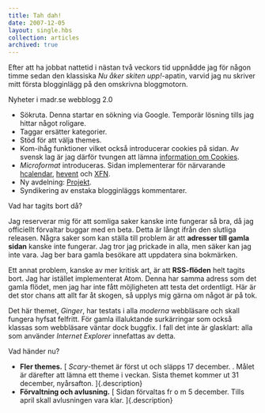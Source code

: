 ```yaml
---
title: Tah dah!
date: 2007-12-05
layout: single.hbs
collection: articles
archived: true
---
```

Efter att ha jobbat nattetid i nästan två veckors tid uppnådde jag för
någon timme sedan den klassiska *Nu åker skiten upp!*-apatin, varvid jag
nu skriver mitt första blogginlägg på den omskrivna bloggmotorn.


 Nyheter i madr.se webblogg 2.0

-   Sökruta. Denna startar en sökning via Google. Temporär lösning tills
    jag hittar något roligare.
-   Taggar ersätter kategorier.
-   Stöd för att välja themes.
-   Kom-ihåg funktioner vilket också introducerar cookies på sidan. Av
    svensk lag är jag därför tvungen att lämna [information om
    Cookies](/about#cookies).
-   *Microformat* introduceras. Sidan implementerar för närvarande
    [hcalendar](http://microformats.org/wiki/hcalendar),
    [hevent](http://microformats.org/wiki/hcalendar) och
    [XFN](http://microformats.org/wiki/xfn).
-   Ny avdelning: [Projekt](/projects).
-   Syndikering av enstaka blogginläggs kommentarer.


 Vad har tagits bort då?

Jag reserverar mig för att somliga saker kanske inte fungerar så bra, då
jag officiellt förvaltar buggar med en beta. Detta är långt ifrån den
slutliga releasen. Några saker som kan ställa till problem är att
**adresser till gamla sidan** kanske inte fungerar. Jag tror jag
prickade in alla, men säker kan jag inte vara. Jag ber bara gamla
besökare att uppdatera sina bokmärken.

Ett annat problem, kanske av mer kritisk art, är att **RSS-flöden** helt
tagits bort. Jag har istället implementerat Atom. Denna har samma adress
som det gamla flödet, men jag har inte fått möjligheten att testa det
ordentligt. Här är det stor chans att allt far åt skogen, så upplys mig
gärna om något är på tok.

Det här themet, *Ginger*, har testats i alla *moderna* webbläsare och
skall fungera hyfsat felfritt. För gamla illaluktande surkärringar som
också klassas som webbläsare väntar dock buggfix. I fall det inte är
glasklart: alla som använder *Internet Explorer* innefattas av detta.


 Vad händer nu?

-   **Fler themes.** [ *Scary*-themet är först ut och släpps 17
    december. . Målet är därefter att lämna ett theme i veckan. Sista
    themet kommer ut 31 december, nyårsafton. ]{.description}
-   **Förvaltning och avlusning.** [ Sidan förvaltas fr o m 5 december.
    Tills april skall avlusningen vara klar. ]{.description}